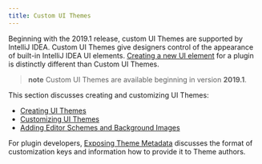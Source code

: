 ```yaml
---
title: Custom UI Themes
---
```


Beginning with the 2019.1 release, custom UI Themes are supported by IntelliJ IDEA.
Custom UI Themes give designers control of the appearance of built-in IntelliJ IDEA UI elements. 
[Creating a new UI element](/user_interface_components/user_interface_components.md) for a plugin is distinctly different than Custom UI Themes. 

> **note** Custom UI Themes are available beginning in version **2019.1**.

This section discusses creating and customizing UI Themes:
* [Creating UI Themes](themes.md)
* [Customizing UI Themes](themes_customize.md)
* [Adding Editor Schemes and Background Images](themes_extras.md)

For plugin developers, [Exposing Theme Metadata](themes_metadata.md) discusses the format of customization keys and information how to provide it to Theme authors. 